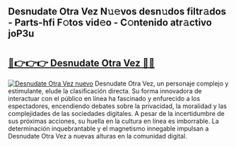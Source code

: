 ## Desnudate Otra Vez N𝚞𝚎vos desn𝚞dos filtr𝚊dos - Parts-hfi F𝚘tos vid𝚎o - C𝚘ntenido atr𝚊ctivo joP3u

# <h2><a href="http://mb41tk.tromn.icu/?c=Desnudate+Otra+Vez">🔗👉👉👉 Desnudate Otra Vez 🔗🔗</a></h2>

[![Desnudate Otra Vez nuevo](https://i.imgur.com/pEAQMta.gif)](http://mb41tk.tromn.icu/?c=Desnudate+Otra+Vez)
Desnudate Otra Vez, un personaje complejo y estimulante, elude la clasificación directa. Su forma innovadora de interactuar con el público en línea ha fascinado y enfurecido a los espectadores, encendiendo debates sobre la privacidad, la moralidad y las complejidades de las sociedades digitales. A pesar de la incertidumbre de sus próximas acciones, su huella en la cultura en línea es imborrable. La determinación inquebrantable y el magnetismo innegable impulsan a Desnudate Otra Vez a nuevas alturas en la comunidad digital.

